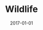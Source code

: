 ---
layout: layouts/wildlife.njk
title: Wildlife
metaDescription: A list of all Wildlife posts.
date: 2017-01-01
permalink: /wildlife/index.html
eleventyNavigation:
  key: Wildlife
  order: 1
---